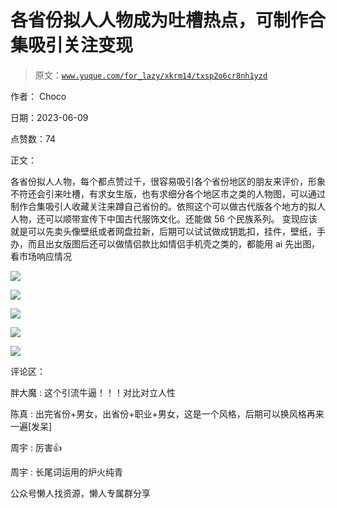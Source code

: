 # 各省份拟人人物成为吐槽热点，可制作合集吸引关注变现

> 原文：[`www.yuque.com/for_lazy/xkrm14/txsp2o6cr8nh1yzd`](https://www.yuque.com/for_lazy/xkrm14/txsp2o6cr8nh1yzd)

作者： Choco

日期：2023-06-09

点赞数：74

正文：

各省份拟人人物，每个都点赞过千，很容易吸引各个省份地区的朋友来评价，形象不符还会引来吐槽，有求女生版，也有求细分各个地区市之类的人物图，可以通过制作合集吸引人收藏关注来蹲自己省份的。依照这个可以做古代版各个地方的拟人人物，还可以顺带宣传下中国古代服饰文化。还能做 56 个民族系列。 变现应该就是可以先卖头像壁纸或者网盘拉新，后期可以试试做成钥匙扣，挂件，壁纸，手办，而且出女版图后还可以做情侣款比如情侣手机壳之类的，都能用 ai 先出图，看市场响应情况

![](img/547db259c6993cc26ce4f77fb8ad3a6f.png)

![](img/882901ea3e5f815659354061043bf55f.png)

![](img/408749b813aa07c7b6161353905e1e48.png)

![](img/60d047ba606229d51d7ed8f7e8efc2d0.png)

![](img/07c0e4cc983e27dd0d45b687ee12c8fb.png)

评论区：

胖大魔 : 这个引流牛逼！！！对比对立人性

陈真 : 出完省份+男女，出省份+职业+男女，这是一个风格，后期可以换风格再来一遍[发呆]

周宇 : 厉害👍

周宇 : 长尾词运用的炉火纯青

公众号懒人找资源，懒人专属群分享

